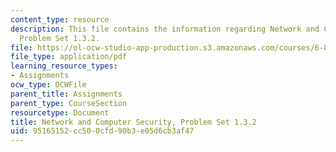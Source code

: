 ```yaml
---
content_type: resource
description: This file contains the information regarding Network and Computer Security,
  Problem Set 1.3.2.
file: https://ol-ocw-studio-app-production.s3.amazonaws.com/courses/6-857-network-and-computer-security-spring-2014/95165152cc500cfd90b3e05d6cb3af47_MIT6_857S14_1.3.2.pdf
file_type: application/pdf
learning_resource_types:
- Assignments
ocw_type: OCWFile
parent_title: Assignments
parent_type: CourseSection
resourcetype: Document
title: Network and Computer Security, Problem Set 1.3.2
uid: 95165152-cc50-0cfd-90b3-e05d6cb3af47
---
```

